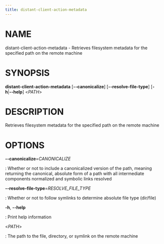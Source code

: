 ```yaml
---
title: distant-client-action-metadata
---
```


# NAME

distant-client-action-metadata - Retrieves filesystem metadata for the
specified path on the remote machine

# SYNOPSIS

**distant-client-action-metadata** \[**\--canonicalize**\]
\[**\--resolve-file-type**\] \[**-h**\|**\--help**\] \<*PATH*\>

# DESCRIPTION

Retrieves filesystem metadata for the specified path on the remote
machine

# OPTIONS

**\--canonicalize**=*CANONICALIZE*

:   Whether or not to include a canonicalized version of the path,
    meaning returning the canonical, absolute form of a path with all
    intermediate components normalized and symbolic links resolved

**\--resolve-file-type**=*RESOLVE_FILE_TYPE*

:   Whether or not to follow symlinks to determine absolute file type
    (dir/file)

**-h**, **\--help**

:   Print help information

\<*PATH*\>

:   The path to the file, directory, or symlink on the remote machine
